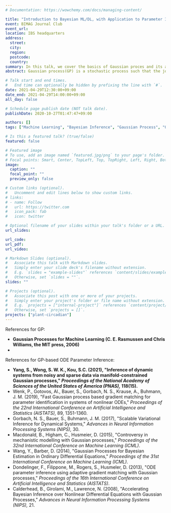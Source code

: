 ```yaml
---
# Documentation: https://wowchemy.com/docs/managing-content/

title: "Introduction to Bayesian ML/DL, with Application to Parameter Inference of Coupled Non-linear ODEs - Part 1"
event: BIMAG Journal Club
event_url:
location: IBS headquarters
address:
  street:
  city:
  region:
  postcode:
  country:
summary: In this talk, we cover the basics of Gaussian proces and its application to parameter inference of coupled non-linear ODEs.
abstract: Gaussian process(GP) is a stochastic process such that the joint distribution of arbitrary finite subset of the random variables is a multivariate normal. It plays a fundamental role in Bayesian machine learning as it can be interpreted as a prior over functions (Rasmussen and Williams, 2006), hence providing a nonparametric approach to various tasks. In the first part, I will introduce the general framework of GP and some underlying theory, accompanied by a typical example: GP regression, also known as Kringing. In the second part, I will introduce some recent works on applying GP to parameter inference of coupled non-linear ODEs arising in various biological contexts.

# Talk start and end times.
#   End time can optionally be hidden by prefixing the line with `#`.
date: 2021-04-29T12:30:00+09:00
date_end: 2021-04-29T14:00:00+09:00
all_day: false

# Schedule page publish date (NOT talk date).
publishDate: 2020-10-27T01:47:47+09:00

authors: []
tags: ["Machine Learning", "Bayesian Inference", "Gaussian Process", "ODE"]

# Is this a featured talk? (true/false)
featured: false

# Featured image
# To use, add an image named `featured.jpg/png` to your page's folder. 
# Focal points: Smart, Center, TopLeft, Top, TopRight, Left, Right, BottomLeft, Bottom, BottomRight.
image:
  caption: ""
  focal_point: ""
  preview_only: false

# Custom links (optional).
#   Uncomment and edit lines below to show custom links.
# links:
# - name: Follow
#   url: https://twitter.com
#   icon_pack: fab
#   icon: twitter

# Optional filename of your slides within your talk's folder or a URL.
url_slides:

url_code:
url_pdf:
url_video:

# Markdown Slides (optional).
#   Associate this talk with Markdown slides.
#   Simply enter your slide deck's filename without extension.
#   E.g. `slides = "example-slides"` references `content/slides/example-slides.md`.
#   Otherwise, set `slides = ""`.
slides: ""

# Projects (optional).
#   Associate this post with one or more of your projects.
#   Simply enter your project's folder or file name without extension.
#   E.g. `projects = ["internal-project"]` references `content/project/deep-learning/index.md`.
#   Otherwise, set `projects = []`.
projects: ["plant-circadian"]
---
```



References for GP:
- **Gaussian Processes for Machine Learning (C. E. Rasmussen and Chris Williams, the MIT press, 2006)**
- 


References for GP-based ODE Parameter Inference:
- **Yang, S., Wong, S. W. K., Kou, S.C. (2021), "Inference of dynamic systems from noisy and sparse data via manifold-constrained Gaussian processes," *Proceedings of the National Academy of Sciences of the United States of America (PNAS),* 118(15).**
 - Wenk, P., Gotovos, Al., Bauer, S., Gorbach, N. S., Krause, A., Buhmann, J. M. (2019), "Fast Gaussian process based gradient matching for parameter
identification in systems of nonlinear ODEs," *Proceedings of the 22nd International Conference on Artificial Intelligence and Statistics (AISTATS),* 89, 1351-1360.
- Gorbach, N. S., Bauer, S., Buhmann, J. M. (2017), "Scalable Variational Inference for Dynamical Systems," *Advances in Neural Information Processing Systems (NIPS),* 30.
- Macdonald, B., Higham, C., Husmeier, D. (2015), "Controversy in mechanistic modelling with Gaussian processes," *Proceedings of the 32nd International Conference on Machine Learning (ICML)*.
- Wang, Y., Barber, D. (2014), "Gaussian Processes for Bayesian Estimation in Ordinary Differential Equations," *Proceedings of the 31st International Conference on Machine Learning (ICML)*.
- Dondelinger, F., Filippone, M., Rogers, S., Husmeler, D. (2013), "ODE parameter inference using adaptive gradient matching with Gaussian processes," *Proceedings of the 16th International Conference on Artificial Intelligence and Statistics (AISTATS)*.
- Calderhead, B., Girolami, M., Lawrence, N. (2008), "Accelerating Bayesian Inference over Nonlinear Differential Equations with Gaussian Processes," *Advances in Neural Information Processing Systems (NIPS),* 21.

